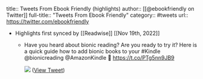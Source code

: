 title:: Tweets From Ebook Friendly (highlights)
author:: [[@ebookfriendly on Twitter]]
full-title:: "Tweets From Ebook Friendly"
category:: #tweets
url:: https://twitter.com/ebookfriendly

- Highlights first synced by [[Readwise]] [[Nov 19th, 2022]]
	- Have you heard about bionic reading? Are you ready to try it? Here is a quick guide how to add bionic books to your #Kindle @bionicreading @AmazonKindle 
	  🔗 https://t.co/PTg5nn9JB9 
	  
	  ![](https://pbs.twimg.com/media/FTbqaB0WYAAAnNp.jpg) ([View Tweet](https://twitter.com/ebookfriendly/status/1528667382255955969))